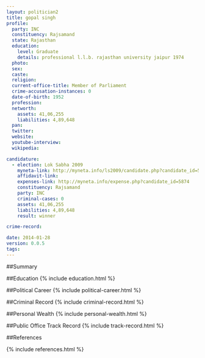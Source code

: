 ```yaml
---
layout: politician2
title: gopal singh
profile: 
  party: INC
  constituency: Rajsamand
  state: Rajasthan
  education: 
    level: Graduate
    details: professional l.l.b. rajasthan university jaipur 1974
  photo: 
  sex: 
  caste: 
  religion: 
  current-office-title: Member of Parliament
  crime-accusation-instances: 0
  date-of-birth: 1952
  profession: 
  networth: 
    assets: 41,06,255
    liabilities: 4,89,648
  pan: 
  twitter: 
  website: 
  youtube-interview: 
  wikipedia: 

candidature: 
  - election: Lok Sabha 2009
    myneta-link: http://myneta.info/ls2009/candidate.php?candidate_id=5874
    affidavit-link: 
    expenses-link: http://myneta.info/expense.php?candidate_id=5874
    constituency: Rajsamand 
    party: INC
    criminal-cases: 0
    assets: 41,06,255
    liabilities: 4,89,648
    result: winner 

crime-record: 

date: 2014-01-28
version: 0.0.5
tags: 
---
```

##Summary


##Education
{% include education.html %}


##Political Career
{% include political-career.html %}


##Criminal Record
{% include criminal-record.html %}


##Personal Wealth
{% include personal-wealth.html %}


##Public Office Track Record
{% include track-record.html %}


##References


{% include references.html %}